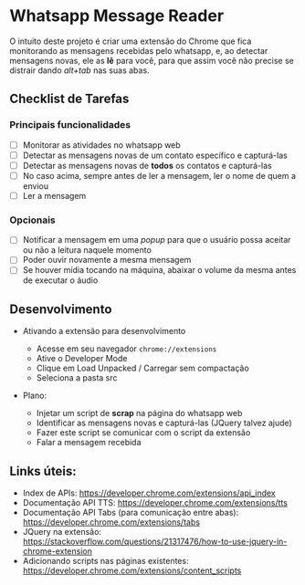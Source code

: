 # Whatsapp Message Reader

O intuito deste projeto é criar uma extensão do Chrome que fica monitorando as mensagens recebidas pelo whatsapp, e, ao detectar mensagens novas, ele as **lê** para você, para que assim você não precise se distrair dando *alt+tab* nas suas abas.

## Checklist de Tarefas

### Principais funcionalidades

- [ ] Monitorar as atividades no whatsapp web
- [ ] Detectar as mensagens novas de um contato específico e capturá-las
- [ ] Detectar as mensagens novas de **todos** os contatos e capturá-las
- [ ] No caso acima, sempre antes de ler a mensagem, ler o nome de quem a enviou
- [ ] Ler a mensagem

### Opcionais

- [ ] Notificar a mensagem em uma *popup* para que o usuário possa aceitar ou não a leitura naquele momento
- [ ] Poder ouvir novamente a mesma mensagem
- [ ] Se houver mídia tocando na máquina, abaixar o volume da mesma antes de executar o áudio

## Desenvolvimento
- Ativando a extensão para desenvolvimento
    - Acesse em seu navegador `chrome://extensions`
    - Ative o Developer Mode
    - Clique em Load Unpacked / Carregar sem compactação
    - Seleciona a pasta src

- Plano:
    - Injetar um script de **scrap** na página do whatsapp web
    - Identificar as mensagens novas e capturá-las (JQuery talvez ajude)
    - Fazer este script se comunicar com o script da extensão
    - Falar a mensagem recebida

## Links úteis:
- Index de APIs: https://developer.chrome.com/extensions/api_index
- Documentação API TTS: https://developer.chrome.com/extensions/tts
- Documentação API Tabs (para comunicação entre abas): https://developer.chrome.com/extensions/tabs
- JQuery na extensão: https://stackoverflow.com/questions/21317476/how-to-use-jquery-in-chrome-extension
- Adicionando scripts nas páginas existentes: https://developer.chrome.com/extensions/content_scripts
